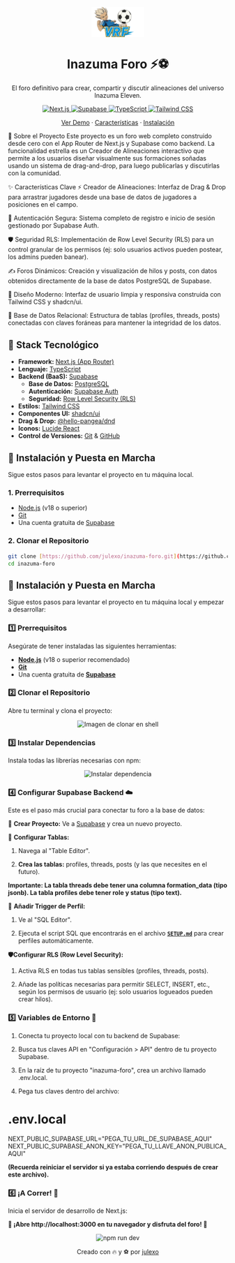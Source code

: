 
<p align="center">
  <img src="public/logo.png" width="120" alt="Logo del Foro">
</p>

<h1 align="center"> Inazuma Foro ⚡⚽ </h1>

<p align="center"> El foro definitivo para crear, compartir y discutir alineaciones del universo Inazuma Eleven. </p>

<p align="center"> <a href="https://nextjs.org/"> <img src="https://img.shields.io/badge/Next.js-000000?style=for-the-badge&logo=nextdotjs&logoColor=white" alt="Next.js"> </a> <a href="https://supabase.com/"> <img src="https://img.shields.io/badge/Supabase-3FCF8E?style=for-the-badge&logo=supabase&logoColor=white" alt="Supabase"> </a> <a href="https://www.typescriptlang.org/"> <img src="https://img.shields.io/badge/TypeScript-3178C6?style=for-the-badge&logo=typescript&logoColor=white" alt="TypeScript"> </a> <a href="https://tailwindcss.com/"> <img src="https://img.shields.io/badge/Tailwind_CSS-06B6D4?style=for-the-badge&logo=tailwindcss&logoColor=white" alt="Tailwind CSS"> </a> </p>

<p align="center"> <a href="#demo">Ver Demo</a> · <a href="#%EF%B8%8F-características-clave">Características</a> · <a href="#-instalación">Instalación</a> </p>

📖 Sobre el Proyecto
Este proyecto es un foro web completo construido desde cero con el App Router de Next.js y Supabase como backend. La funcionalidad estrella es un Creador de Alineaciones interactivo que permite a los usuarios diseñar visualmente sus formaciones soñadas usando un sistema de drag-and-drop, para luego publicarlas y discutirlas con la comunidad.

✨ Características Clave
⚡ Creador de Alineaciones: Interfaz de Drag & Drop para arrastrar jugadores desde una base de datos de jugadores a posiciones en el campo.

🔐 Autenticación Segura: Sistema completo de registro e inicio de sesión gestionado por Supabase Auth.

🛡️ Seguridad RLS: Implementación de Row Level Security (RLS) para un control granular de los permisos (ej: solo usuarios activos pueden postear, los admins pueden banear).

✍️ Foros Dinámicos: Creación y visualización de hilos y posts, con datos obtenidos directamente de la base de datos PostgreSQL de Supabase.

🎨 Diseño Moderno: Interfaz de usuario limpia y responsiva construida con Tailwind CSS y shadcn/ui.

🔩 Base de Datos Relacional: Estructura de tablas (profiles, threads, posts) conectadas con claves foráneas para mantener la integridad de los datos.

## 🚀 Stack Tecnológico

* **Framework:** [Next.js (App Router)](https://nextjs.org/)
* **Lenguaje:** [TypeScript](https://www.typescriptlang.org/)
* **Backend (BaaS):** [Supabase](https://supabase.com/)
    * **Base de Datos:** [PostgreSQL](https://www.postgresql.org/)
    * **Autenticación:** [Supabase Auth](https://supabase.com/docs/guides/auth)
    * **Seguridad:** [Row Level Security (RLS)](https://supabase.com/docs/guides/database/row-level-security)
* **Estilos:** [Tailwind CSS](https://tailwindcss.com/)
* **Componentes UI:** [shadcn/ui](https://ui.shadcn.com/)
* **Drag & Drop:** [@hello-pangea/dnd](https://github.com/hello-pangea/dnd)
* **Iconos:** [Lucide React](https://lucide.dev/)
* **Control de Versiones:** [Git](https://git-scm.com/) & [GitHub](https://github.com/)

## 🔧 Instalación y Puesta en Marcha

Sigue estos pasos para levantar el proyecto en tu máquina local.

### 1. Prerrequisitos

* [Node.js](https://nodejs.org/es/) (v18 o superior)
* [Git](https://git-scm.com/)
* Una cuenta gratuita de [Supabase](https://supabase.com)

### 2. Clonar el Repositorio

```bash
git clone [https://github.com/julexo/inazuma-foro.git](https://github.com/julexo/inazuma-foro.git)
cd inazuma-foro
```
## 🔧 Instalación y Puesta en Marcha

Sigue estos pasos para levantar el proyecto en tu máquina local y empezar a desarrollar:

### 1️⃣ Prerrequisitos

Asegúrate de tener instaladas las siguientes herramientas:

* **[Node.js](https://nodejs.org/es/)** (v18 o superior recomendado)
* **[Git](https://git-scm.com/)**
* Una cuenta gratuita de **[Supabase](https://supabase.com)**

### 2️⃣ Clonar el Repositorio

Abre tu terminal y clona el proyecto:
<p align="center">
  <img src="C:\Users\HomePC\Pictures\Screenshots\clonar.png" width="120" alt="Imagen de clonar en shell">
</p>



### 3️⃣ Instalar Dependencias
Instala todas las librerías necesarias con npm:

<p align="center">
  <img src="C:\Users\HomePC\Pictures\Screenshots\dependecias.png" width="120" alt="Instalar dependencia">
</p>


### 4️⃣ Configurar Supabase Backend ☁️
Este es el paso más crucial para conectar tu foro a la base de datos:

🚀 **Crear Proyecto:** Ve a [Supabase](https://supabase.com) y crea un nuevo proyecto.

📝 **Configurar Tablas:**

1. Navega al "Table Editor".

2. **Crea las tablas:** profiles, threads, posts (y las que necesites en el futuro).

**Importante: La tabla threads debe tener una columna formation_data (tipo jsonb). La tabla profiles debe tener role y status (tipo text).**

🔗 **Añadir Trigger de Perfil:**

1. Ve al "SQL Editor".

2. Ejecuta el script SQL que encontrarás en el archivo **[`SETUP.md`](./SETUP.md)** para crear perfiles automáticamente.

**🛡️Configurar RLS (Row Level Security):**

1. Activa RLS en todas tus tablas sensibles (profiles, threads, posts).

2. Añade las políticas necesarias para permitir SELECT, INSERT, etc., según los permisos de usuario (ej: solo usuarios logueados pueden crear hilos).

### 5️⃣ Variables de Entorno 🔑
1. Conecta tu proyecto local con tu backend de Supabase:

2. Busca tus claves API en "Configuración > API" dentro de tu proyecto Supabase.

3. En la raíz de tu proyecto "inazuma-foro", crea un archivo llamado .env.local.

4. Pega tus claves dentro del archivo:

# .env.local

NEXT_PUBLIC_SUPABASE_URL="PEGA_TU_URL_DE_SUPABASE_AQUI"
NEXT_PUBLIC_SUPABASE_ANON_KEY="PEGA_TU_LLAVE_ANON_PUBLICA_AQUI"

**(Recuerda reiniciar el servidor si ya estaba corriendo después de crear este archivo).**

### 6️⃣ ¡A Correr! 🏃
Inicia el servidor de desarrollo de Next.js:


**🎉 ¡Abre http://localhost:3000 en tu navegador y disfruta del foro! 🎉**
<p align="center">
  <img src="C:\Users\HomePC\Pictures\Screenshots\correr.png" width="120" alt="npm run dev">
</p>

<p align="center"> Creado con 🔥 y ⚽ por <a href="https://github.com/julexo">julexo</a> </p>
